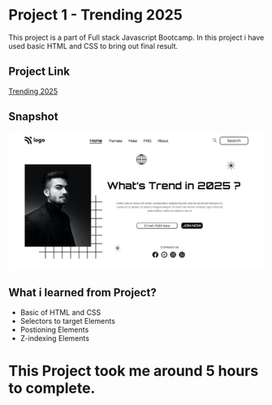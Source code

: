 # Project 1 - Trending 2025
This project is a part of Full stack Javascript Bootcamp. In this project i have used basic HTML and CSS to bring out final result.

## Project Link
[Trending 2025](https://radiant-cuchufli-1b05dc.netlify.app/)

## Snapshot

![Project 1 - Trending 2025](./snapshot/Project%201-Trending%202025.JPG)


## What i learned from Project?
- Basic of HTML and CSS
- Selectors to target Elements
- Postioning Elements
- Z-indexing Elements

# This Project took me around 5 hours to complete.
